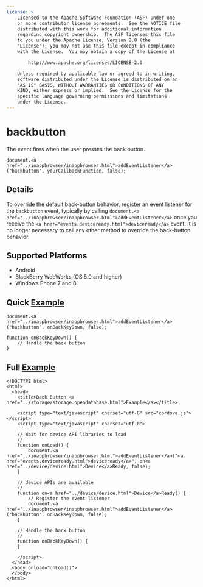 ```yaml
---
license: >
    Licensed to the Apache Software Foundation (ASF) under one
    or more contributor license agreements.  See the NOTICE file
    distributed with this work for additional information
    regarding copyright ownership.  The ASF licenses this file
    to you under the Apache License, Version 2.0 (the
    "License"); you may not use this file except in compliance
    with the License.  You may obtain a copy of the License at

        http://www.apache.org/licenses/LICENSE-2.0

    Unless required by applicable law or agreed to in writing,
    software distributed under the License is distributed on an
    "AS IS" BASIS, WITHOUT WARRANTIES OR CONDITIONS OF ANY
    KIND, either express or implied.  See the License for the
    specific language governing permissions and limitations
    under the License.
---
```


# backbutton

The event fires when the user presses the back button.

    document.<a href="../inappbrowser/inappbrowser.html">addEventListener</a>("backbutton", yourCallbackFunction, false);

## Details

To override the default back-button behavior, register an event
listener for the `backbutton` event, typically by calling
`document.<a href="../inappbrowser/inappbrowser.html">addEventListener</a>` once you receive the `<a href="events.deviceready.html">deviceready</a>` event.
It is no longer necessary to call any other method to override the
back-button behavior.

## Supported Platforms

- Android
- BlackBerry WebWorks (OS 5.0 and higher)
- Windows Phone 7 and 8

## Quick <a href="../storage/storage.opendatabase.html">Example</a>

    document.<a href="../inappbrowser/inappbrowser.html">addEventListener</a>("backbutton", onBackKeyDown, false);

    function onBackKeyDown() {
        // Handle the back button
    }

## Full <a href="../storage/storage.opendatabase.html">Example</a>

    <!DOCTYPE html>
    <html>
      <head>
        <title>Back Button <a href="../storage/storage.opendatabase.html">Example</a></title>

        <script type="text/javascript" charset="utf-8" src="cordova.js"></script>
        <script type="text/javascript" charset="utf-8">

        // Wait for device API libraries to load
        //
        function onLoad() {
            document.<a href="../inappbrowser/inappbrowser.html">addEventListener</a>("<a href="events.deviceready.html">deviceready</a>", on<a href="../device/device.html">Device</a>Ready, false);
        }

        // device APIs are available
        //
        function on<a href="../device/device.html">Device</a>Ready() {
            // Register the event listener
            document.<a href="../inappbrowser/inappbrowser.html">addEventListener</a>("backbutton", onBackKeyDown, false);
        }

        // Handle the back button
        //
        function onBackKeyDown() {
        }

        </script>
      </head>
      <body onload="onLoad()">
      </body>
    </html>
